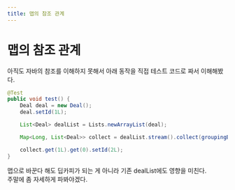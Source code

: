 ```yaml
---
title: 맵의 참조 관계
---
```


# 맵의 참조 관계
아직도 자바의 참조를 이해하지 못해서 아래 동작을 직접 테스트 코드로 짜서 이해해봤다.  

```java
@Test
public void test() {
    Deal deal = new Deal();
    deal.setId(1L);

    List<Deal> dealList = Lists.newArrayList(deal);

    Map<Long, List<Deal>> collect = dealList.stream().collect(groupingBy(Deal::getId));

    collect.get(1L).get(0).setId(2L);
}
```

맵으로 바꾼다 해도 딥카피가 되는 게 아니라 기존 dealList에도 영향을 미친다.  
주말에 좀 자세하게 파봐야겠다.